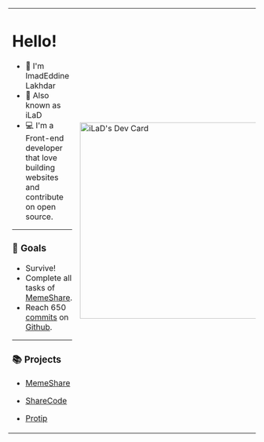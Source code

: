 <table>
<style>
table, td, th {
   border: none!important;
}
</style>
  <tr>
    <td>
 <h1>Hello!</h1>

- 👋 I'm ImadEddine Lakhdar
- 👨‍ Also known as iLaD
- 💻 I'm a Front-end developer that love building websites and contribute on open source.

---

### 📌 Goals

- Survive!
- Complete all tasks of [MemeShare](https://github.com/MemeShare-org).
- Reach 650 [commits](https://github-readme-stats.vercel.app/api?username=iLaD08&theme=dark)
   on [Github](https://github.com/).

---

### 📚 Projects

- [MemeShare](https://github.com/MemeShare-org)
- [ShareCode](https://github.com/ShareCode-org)
- [Protip](https://github.com/IMAD200)

    </td>
    <td>
      <a href="https://app.daily.dev/ilad_08"><img src="https://api.daily.dev/devcards/cbb54ff9c91c4dcda64ad96283095d0b.png?r=lrj" width="400" alt="iLaD's Dev Card"/></a>
    </td>
  </tr>
</table>




